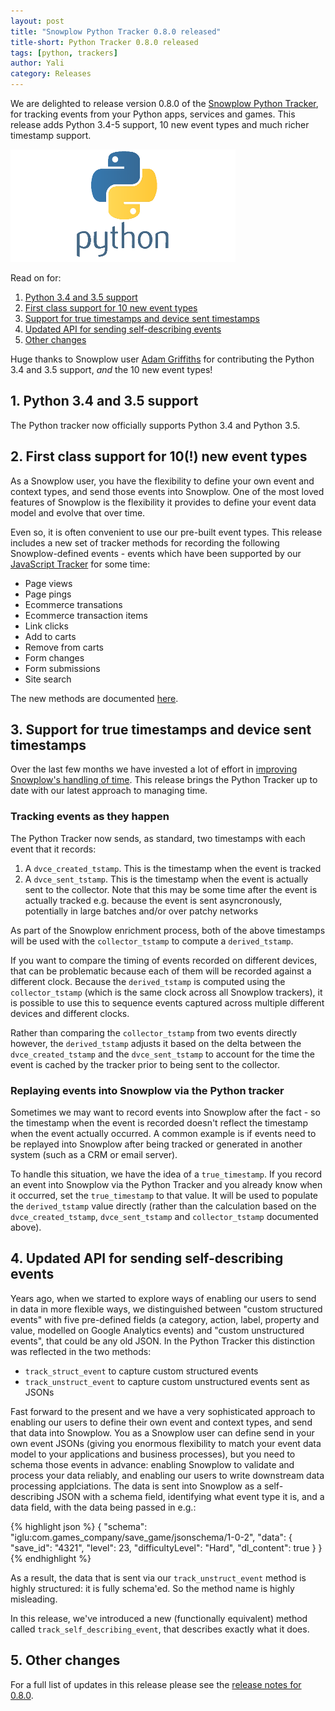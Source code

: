 ```yaml
---
layout: post
title: "Snowplow Python Tracker 0.8.0 released"
title-short: Python Tracker 0.8.0 released
tags: [python, trackers]
author: Yali
category: Releases
---
```


We are delighted to release version 0.8.0 of the [Snowplow Python Tracker][python-tracker], for tracking events from your Python apps, services and games. This release adds Python 3.4-5 support, 10 new event types and much richer timestamp support.

![python-logo][python-logo]

Read on for:

1. [Python 3.4 and 3.5 support](/blog/2016/10/12/snowplow-python-tracker-0.8.0-released/#python-3.4-3.5-support)
2. [First class support for 10 new event types](/blog/2016/10/12/snowplow-python-tracker-0.8.0-released/#new-event-types)
3. [Support for true timestamps and device sent timestamps](/blog/2016/10/12/snowplow-python-tracker-0.8.0-released/#timestamps)
4. [Updated API for sending self-describing events](/blog/2016/10/12/snowplow-python-tracker-0.8.0-released/#self-describing-events)
5. [Other changes](/blog/2016/10/12/snowplow-python-tracker-0.8.0-released/#more)

Huge thanks to Snowplow user [Adam Griffiths][adam-griffiths] for contributing the Python 3.4 and 3.5 support, *and* the 10 new event types!

<!--more-->

<h2 id="python-3.4-3.5-support">1. Python 3.4 and 3.5 support</h2>

The Python tracker now officially supports Python 3.4 and Python 3.5.

<h2 id="new-event-types">2. First class support for 10(!) new event types</h2>

As a Snowplow user, you have the flexibility to define your own event and context types, and send those events into Snowplow. One of the most loved features of Snowplow is the flexibility it provides to define your event data model and evolve that over time.

Even so, it is often convenient to use our pre-built event types. This release includes a new set of tracker methods for recording the following Snowplow-defined events - events which have been supported by our [JavaScript Tracker][javascript-tracker] for some time:

* Page views
* Page pings
* Ecommerce transations
* Ecommerce transaction items
* Link clicks
* Add to carts
* Remove from carts
* Form changes
* Form submissions
* Site search

The new methods are documented [here][python-event-tracking-methods].

<h2 id="timestamps">3. Support for true timestamps and device sent timestamps</h2>

Over the last few months we have invested a lot of effort in [improving Snowplow's handling of time][snowplow-time]. This release brings the Python Tracker up to date with our latest approach to managing time.

### Tracking events as they happen

The Python Tracker now sends, as standard, two timestamps with each event that it records:

1. A `dvce_created_tstamp`. This is the timestamp when the event is tracked
2. A `dvce_sent_tstamp`. This is the timestamp when the event is actually sent to the collector. Note that this may be some time after the event is actually tracked e.g. because the event is sent asyncronously, potentially in large batches and/or over patchy networks

As part of the Snowplow enrichment process, both of the above timestamps will be used with the `collector_tstamp` to compute a `derived_tstamp`.

If you want to compare the timing of events recorded on different devices, that can be problematic because each of them will be recorded against a different clock. Because the `derived_tstamp` is computed using the `collector_tstamp` (which is the same clock across all Snowplow trackers), it is possible to use this to sequence events captured across multiple different devices and different clocks.

Rather than comparing the `collector_tstamp` from two events directly however, the `derived_tstamp` adjusts it based on the delta between the `dvce_created_tstamp` and the `dvce_sent_tstamp` to account for the time the event is cached by the tracker prior to being sent to the collector.

### Replaying events into Snowplow via the Python tracker

Sometimes we may want to record events into Snowplow after the fact - so the timestamp when the event is recorded doesn't reflect the timestamp when the event actually occurred. A common example is if events need to be replayed into Snowplow after being tracked or generated in another system (such as a CRM or email server).

To handle this situation, we have the idea of a `true_timestamp`. If you record an event into Snowplow via the Python Tracker and you already know when it occurred, set the `true_timestamp` to that value. It will be used to populate the `derived_tstamp` value directly (rather than the calculation based on the `dvce_created_tstamp`, `dvce_sent_tstamp` and `collector_tstamp` documented above).

<h2 id="self-describing-events">4. Updated API for sending self-describing events</h2>

Years ago, when we started to explore ways of enabling our users to send in data in more flexible ways, we distinguished between "custom structured events" with five pre-defined fields (a category, action, label, property and value, modelled on Google Analytics events) and "custom unstructured events", that could be any old JSON. In the Python Tracker this distinction was reflected in the two methods:

* `track_struct_event` to capture custom structured events
* `track_unstruct_event` to capture custom unstructured events sent as JSONs

Fast forward to the present and we have a very sophisticated approach to enabling our users to define their own event and context types, and send that data into Snowplow. You as a Snowplow user can define send in your own event JSONs (giving you enormous flexibility to match your event data model to your applications and business processes), but you need to schema those events in advance: enabling Snowplow to validate and process your data reliably, and enabling our users to write downstream data processing applciations. The data is sent into Snowplow as a self-describing JSON with a schema field, identifying what event type it is, and a data field, with the data being passed in e.g.:

{% highlight json %}
{
	"schema": "iglu:com.games_company/save_game/jsonschema/1-0-2",
	"data": {
		"save_id": "4321",
		"level": 23,
		"difficultyLevel": "Hard",
		"dl_content": true
	}
}
{% endhighlight %}

As a result, the data that is sent via our `track_unstruct_event` method is highly structured: it is fully schema'ed. So the method name is highly misleading.

In this release, we've introduced a new (functionally equivalent) method called `track_self_describing_event`, that describes exactly what it does. 

<h2 id="more">5. Other changes</h2>

For a full list of updates in this release please see the [release notes for 0.8.0][release-notes].

[python-tracker]: https://github.com/snowplow/snowplow-python-tracker
[javascript-tracker]: https://github.com/snowplow/snowplow-javascript-tracker
[python-logo]: /assets/img/blog/2016/09/python-logo.png
[adam-griffiths]: https://github.com/adamlwgriffiths
[python-event-tracking-methods]: https://github.com/snowplow/snowplow/wiki/Python-Tracker#events
[snowplow-time]: /blog/2015/09/15/improving-snowplows-understanding-of-time/
[release-notes]: https://github.com/snowplow/snowplow-python-tracker/releases/tag/0.8.0
